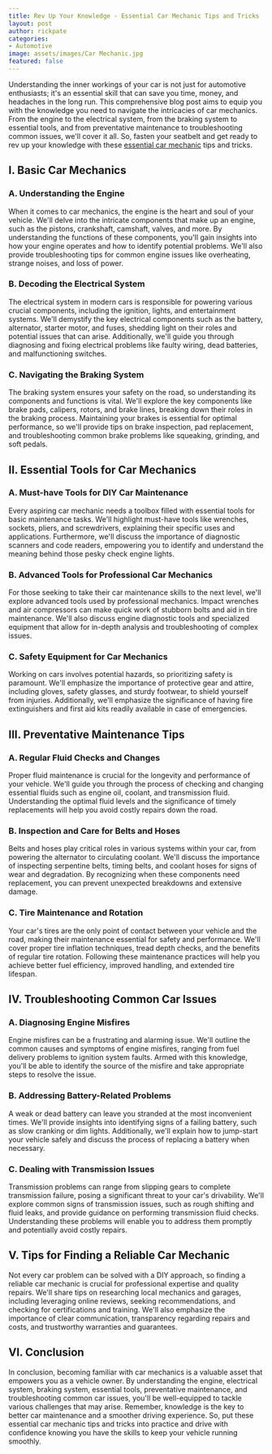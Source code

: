 ```yaml
---
title: Rev Up Your Knowledge - Essential Car Mechanic Tips and Tricks
layout: post
author: rickpate
categories: 
- Automotive
image: assets/images/Car Mechanic.jpg
featured: false
---
```


Understanding the inner workings of your car is not just for automotive enthusiasts; it's an essential skill that can save you time, money, and headaches in the long run. This comprehensive blog post aims to equip you with the knowledge you need to navigate the intricacies of car mechanics. From the engine to the electrical system, from the braking system to essential tools, and from preventative maintenance to troubleshooting common issues, we'll cover it all. So, fasten your seatbelt and get ready to rev up your knowledge with these [essential car mechanic](https://www.knot35.com/toplist/discover-7-premier-ford-mechanics-in-colorado-springs-co-for-reliable-car-maintenance/) tips and tricks.

## I. Basic Car Mechanics

### A. Understanding the Engine
When it comes to car mechanics, the engine is the heart and soul of your vehicle. We'll delve into the intricate components that make up an engine, such as the pistons, crankshaft, camshaft, valves, and more. By understanding the functions of these components, you'll gain insights into how your engine operates and how to identify potential problems. We'll also provide troubleshooting tips for common engine issues like overheating, strange noises, and loss of power.

### B. Decoding the Electrical System
The electrical system in modern cars is responsible for powering various crucial components, including the ignition, lights, and entertainment systems. We'll demystify the key electrical components such as the battery, alternator, starter motor, and fuses, shedding light on their roles and potential issues that can arise. Additionally, we'll guide you through diagnosing and fixing electrical problems like faulty wiring, dead batteries, and malfunctioning switches.

### C. Navigating the Braking System
The braking system ensures your safety on the road, so understanding its components and functions is vital. We'll explore the key components like brake pads, calipers, rotors, and brake lines, breaking down their roles in the braking process. Maintaining your brakes is essential for optimal performance, so we'll provide tips on brake inspection, pad replacement, and troubleshooting common brake problems like squeaking, grinding, and soft pedals.

## II. Essential Tools for Car Mechanics

### A. Must-have Tools for DIY Car Maintenance
Every aspiring car mechanic needs a toolbox filled with essential tools for basic maintenance tasks. We'll highlight must-have tools like wrenches, sockets, pliers, and screwdrivers, explaining their specific uses and applications. Furthermore, we'll discuss the importance of diagnostic scanners and code readers, empowering you to identify and understand the meaning behind those pesky check engine lights.

### B. Advanced Tools for Professional Car Mechanics
For those seeking to take their car maintenance skills to the next level, we'll explore advanced tools used by professional mechanics. Impact wrenches and air compressors can make quick work of stubborn bolts and aid in tire maintenance. We'll also discuss engine diagnostic tools and specialized equipment that allow for in-depth analysis and troubleshooting of complex issues.

### C. Safety Equipment for Car Mechanics
Working on cars involves potential hazards, so prioritizing safety is paramount. We'll emphasize the importance of protective gear and attire, including gloves, safety glasses, and sturdy footwear, to shield yourself from injuries. Additionally, we'll emphasize the significance of having fire extinguishers and first aid kits readily available in case of emergencies.

## III. Preventative Maintenance Tips

### A. Regular Fluid Checks and Changes
Proper fluid maintenance is crucial for the longevity and performance of your vehicle. We'll guide you through the process of checking and changing essential fluids such as engine oil, coolant, and transmission fluid. Understanding the optimal fluid levels and the significance of timely replacements will help you avoid costly repairs down the road.

### B. Inspection and Care for Belts and Hoses
Belts and hoses play critical roles in various systems within your car, from powering the alternator to circulating coolant. We'll discuss the importance of inspecting serpentine belts, timing belts, and coolant hoses for signs of wear and degradation. By recognizing when these components need replacement, you can prevent unexpected breakdowns and extensive damage.

### C. Tire Maintenance and Rotation
Your car's tires are the only point of contact between your vehicle and the road, making their maintenance essential for safety and performance. We'll cover proper tire inflation techniques, tread depth checks, and the benefits of regular tire rotation. Following these maintenance practices will help you achieve better fuel efficiency, improved handling, and extended tire lifespan.

## IV. Troubleshooting Common Car Issues

### A. Diagnosing Engine Misfires
Engine misfires can be a frustrating and alarming issue. We'll outline the common causes and symptoms of engine misfires, ranging from fuel delivery problems to ignition system faults. Armed with this knowledge, you'll be able to identify the source of the misfire and take appropriate steps to resolve the issue.

### B. Addressing Battery-Related Problems
A weak or dead battery can leave you stranded at the most inconvenient times. We'll provide insights into identifying signs of a failing battery, such as slow cranking or dim lights. Additionally, we'll explain how to jump-start your vehicle safely and discuss the process of replacing a battery when necessary.

### C. Dealing with Transmission Issues
Transmission problems can range from slipping gears to complete transmission failure, posing a significant threat to your car's drivability. We'll explore common signs of transmission issues, such as rough shifting and fluid leaks, and provide guidance on performing transmission fluid checks. Understanding these problems will enable you to address them promptly and potentially avoid costly repairs.

## V. Tips for Finding a Reliable Car Mechanic
Not every car problem can be solved with a DIY approach, so finding a reliable car mechanic is crucial for professional expertise and quality repairs. We'll share tips on researching local mechanics and garages, including leveraging online reviews, seeking recommendations, and checking for certifications and training. We'll also emphasize the importance of clear communication, transparency regarding repairs and costs, and trustworthy warranties and guarantees.

## VI. Conclusion
In conclusion, becoming familiar with car mechanics is a valuable asset that empowers you as a vehicle owner. By understanding the engine, electrical system, braking system, essential tools, preventative maintenance, and troubleshooting common car issues, you'll be well-equipped to tackle various challenges that may arise. Remember, knowledge is the key to better car maintenance and a smoother driving experience. So, put these essential car mechanic tips and tricks into practice and drive with confidence knowing you have the skills to keep your vehicle running smoothly.
